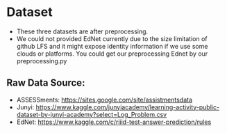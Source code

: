 # Dataset

- These three datasets are after preprocessing.
- We could not provided EdNet currently due to the size limitation of github LFS and it might expose identity information if we use some clouds or platforms. You could get our preprocessing Ednet by our preprocessing.py


## Raw Data Source:

- ASSESSments: https://sites.google.com/site/assistmentsdata 
- Junyi: https://www.kaggle.com/junyiacademy/learning-activity-public-dataset-by-junyi-academy?select=Log_Problem.csv 
- EdNet: https://www.kaggle.com/c/riiid-test-answer-prediction/rules 
